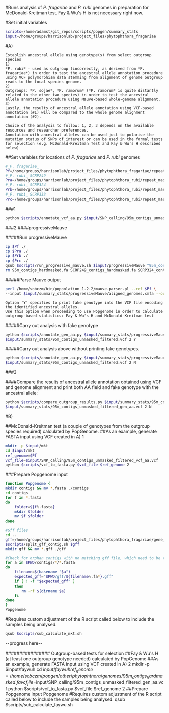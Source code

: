 #Runs analysis of *P. fragariae* and *P. rubi* genomes in preparation for McDonald-Kreitman test. Fay & Wu's H is not necessary right now.

#Set initial variables

```bash
scripts=/home/adamst/git_repos/scripts/popgen/summary_stats
input=/home/groups/harrisonlab/project_files/phytophthora_fragariae
```

#A)

```
Establish ancestral allele using genotype(s) from select outgroup species
1)
*P. rubi* - used as outgroup (incorrectly, as derived from *P. fragariae*) in order to test the ancestral allele annotation procedure using VCF polymorphism data stemming from alignment of genome outgroup reads to the focal species genome.
2)
Outgroups: *P. sojae*, *P. ramorum* (*P. ramorum* is quite distantly related to the other two species) in order to test the ancestral allele annotation procedure using Mauve-based whole-genome alignment.
3)
Lastly, the results of ancestral allele annotation using VCF-based annotation (#1) will be compared to the whole genome alignment annotation (#2).

Choice of the analysis to follow: 1, 2, 3 depends on the available resources and researcher preferences.
Annotation with ancestral alleles can be used just to polarise the mutation status of SNPs of interest or can be used in the formal tests for selection (e.g. McDonald-Kreitman Test and Fay & Wu's H described below)
```

##Set variables for locations of *P. fragariae* and *P. rubi* genomes

```bash
#_P. fragariae_
Pf=/home/groups/harrisonlab/project_files/phytophthora_fragariae/repeat_masked/quiver_results/Bc16/filtered_contigs_repmask/polished_contigs_hardmasked.fa
#_P. rubi_ SCRP249
Pra=/home/groups/harrisonlab/project_files/phytophthora_rubi/repeat_masked/P.rubi/SCRP249/deconseq_Paen_repmask/SCRP249_contigs_hardmasked.fa
#_P. rubi_ SCRP324
Prb=/home/groups/harrisonlab/project_files/phytophthora_rubi/repeat_masked/P.rubi/SCRP324/ncbi_edits_repmask/SCRP324_contigs_hardmasked.fa
#_P. rubi_ SCRP333
Prc=/home/groups/harrisonlab/project_files/phytophthora_rubi/repeat_masked/P.rubi/SCRP333/deconseq_Paen_repmask/SCRP333_contigs_hardmasked.fa
```

###1

```bash
python $scripts/annotate_vcf_aa.py $input/SNP_calling/95m_contigs_unmasked_filtered.vcf 2 SCRP249,,SCRP324,,SCRP333
```

###2
####progressiveMauve

#####Run progressiveMauve

```bash
cp $Pf ./
cp $Pra ./
cp $Prb ./
cp $Prc ./
qsub $scripts/run_progressive_mauve.sh $input/progressiveMauve "95m_contigs_hardmasked.fa SCRP249_contigs_hardmasked.fa SCRP324_contigs_hardmasked.fa SCRP333_contigs_hardmasked.fa"
rm 95m_contigs_hardmasked.fa SCRP249_contigs_hardmasked.fa SCRP324_contigs_hardmasked.fa SCRP333_contigs_hardmasked.fa
```

#####Parse Mauve output

```bash
perl /home/sobczm/bin/popoolation_1.2.2/mauve-parser.pl --ref $Pf \
--input $input/summary_stats/progressiveMauve/aligned_genomes.xmfa --output $input/summary_stats/progressiveMauve/mel-guided-alignment.txt
```

```
Option 'Y' specifies to print fake genotype into the VCF file encoding the identified ancestral alleles.
Use this option when proceeding to use Popgenome in order to calculate outgroup-based statistics: Fay & Wu's H and McDonald-Kreitman test
```

#####Carry out analysis with fake genotype

```bash
python $scripts/annotate_gen_aa.py $input/summary_stats/progressiveMauve/mel-guided-alignment.txt \
$input/summary_stats/95m_contigs_unmasked_filtered.vcf 2 Y
```

#####Carry out analysis above without printing fake genotypes.

```bash
python $scripts/annotate_gen_aa.py $input/summary_stats/progressiveMauve/mel-guided-alignment.txt \
$input/summary_stats/95m_contigs_unmasked_filtered.vcf 2 N
```

###3

####Compare the results of ancestral allele annotation obtained using VCF and genome alignment and print both AA field and fake genotype with the ancestral allele:

```bash
python $scripts/compare_outgroup_results.py $input/summary_stats/95m_contigs_unmasked_filtered_gen_aa.vcf \
$input/summary_stats/95m_contigs_unmasked_filtered_gen_aa.vcf 2 N
```

#B)

##McDonald-Kreitman test (a couple of genotypes from the outgroup species required) calculated by PopGenome.
##As an example, generate FASTA input using VCF created in A) 1

```bash
mkdir -p $input/mkt
cd $input/mkt
ref_genome=$Pf
vcf_file=$input/SNP_calling/95m_contigs_unmasked_filtered_vcf_aa.vcf
python $scripts/vcf_to_fasta.py $vcf_file $ref_genome 2
```

###Prepare Popgenome input

```bash
function Popgenome {
mkdir contigs && mv *.fasta ./contigs
cd contigs
for f in *.fasta
do
    folder=${f%.fasta}
    mkdir $folder
    mv $f $folder
done

#Gff files
cd ..
gff=/home/groups/harrisonlab/project_files/phytophthora_fragariae/gene_pred/codingquary/P.fragariae/Bc16/final/final_genes_appended.gff3
$scripts/split_gff_contig.sh $gff
mkdir gff && mv *.gff ./gff

#Check for orphan contigs with no matching gff file, which need to be removed prior to the run.
for a in $PWD/contigs/*/*.fasta
do
    filename=$(basename "$a")
    expected_gff="$PWD/gff/${filename%.fa*}.gff"
    if [ ! -f "$expected_gff" ]
    then
       rm -rf $(dirname $a)
    fi
done
}
Popgenome
```

#Requires custom adjustment of the R script called below to include the samples being analysed.

```bash
qsub $scripts/sub_calculate_mkt.sh
```

--progress here--

################ Outgroup-based tests for selection
##Fay & Wu's H (at least one outgroup genotype needed) calculated by PopGenome
##As an example, generate FASTA input using VCF created in A) 2
mkdir -p $input/faywuh
cd $input/faywuh
ref_genome=/home/sobczm/popgen/other/phytophthora/genomes/95m_contigs_hardmasked.fa
vcf_file=$input/SNP_calling/95m_contigs_unmasked_filtered_gen_aa.vcf
python $scripts/vcf_to_fasta.py $vcf_file $ref_genome 2
##Prepare Popgenome input
Popgenome
#Requires custom adjustment of the R script called below to include the samples being analysed.
qsub $scripts/sub_calculate_faywu.sh
